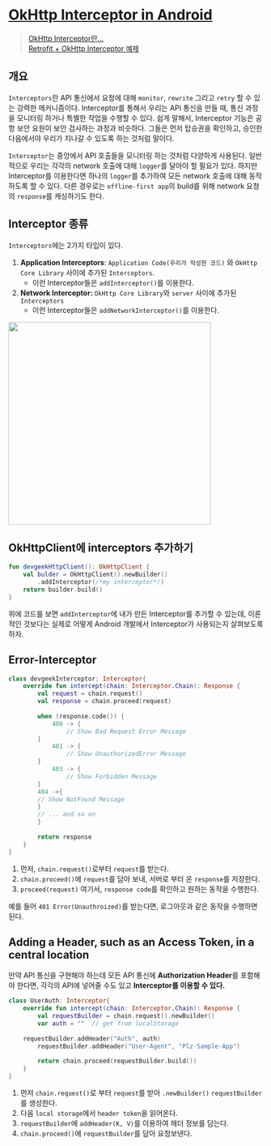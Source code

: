 # [OkHttp Interceptor in Android](https://www.geeksforgeeks.org/okhttp-interceptor-in-android/)
> [OkHttp Interceptor란...]()</br>
> [Retrofit + OkHttp Interceptor 예제]()

## 개요
<p>

`Interceptors`란 API 통신에서 요청에 대해 `monitor`, `rewrite` 그리고 `retry` 할 수 있는 강력한 메커니즘이다. Interceptor를 통해서 우리는 API 통신을 만들 때, 통신 과정을 모니터링 하거나 특별한 작업을 수행할 수 있다. 쉽게 말해서, Interceptor 기능은 공항 보안 요원이 보안 검사하는 과정과 비슷하다. 그들은 먼저 탑승권을 확인하고, 승인한 다음에서야 우리가 지나갈 수 있도록 하는 것처럼 말이다. 

</p>

<p>

`Interceptor`는 중앙에서 API 호출들을 모니터링 하는 것처럼 다양하게 사용된다. 일반적으로 우리는 각각의 network 호출에 대해 `logger`를 달아야 할 필요가 있다. 하지만 Interceptor를 이용한다면 하나의 `logger`를 추가하여 모든 network 호출에 대해 동작하도록 할 수 있다. 다른 경우로는 `offline-first app`의 build를 위해 network 요청의 `response`를 캐싱하기도 한다.

</p>

## Interceptor 종류
<p>

`Interceptors`에는 2가지 타입이 있다.
1. <strong>Application Interceptors</strong>: `Application Code(우리가 작성한 코드)` 와 `OkHttp Core Library` 사이에 추가된 `Interceptors`. 
    - 이런 Interceptor들은 `addInterceptor()`를 이용한다.
2. <strong>Network Interceptor: </strong>`OkHttp Core Library`와  `server` 사이에 추가된 `Interceptors`
	- 이런 Interceptor들은 `addNetworkInterceptor()`를 이용한다.

</p>

<p>

<image src="https://square.github.io/okhttp/assets/images/interceptors%402x.png" width=400/>

</p>

## OkHttpClient에 interceptors 추가하기
``` kotlin
fun devgeekHttpClient(): OkHttpClient {
	val bulder = OkHttpClient().newBuilder()
		.addInterceptor(/*my interceptor*/)
	return builder.build()
}
```

<p>

위에 코드를 보면 ``addInterceptor``에 내가 만든 Interceptor를 추가할 수 있는데, 이론적인 것보다는 실제로 어떻게 Android 개발에서 Interceptor가 사용되는지 살펴보도록 하자.

</p>

## Error-Interceptor
``` kotlin
class devgeekInterceptor: Interceptor{
    override fun intercept(chain: Interceptor.Chain): Response {  
        val request = chain.request()  
        val response = chain.proceed(request)  
  
        when (response.code()) {  
            400 -> {  
                // Show Bad Request Error Message 
	    }  
            401 -> {  
                // Show UnauthorizedError Message  
	    }  
            403 -> {  
                // Show Forbidden Message  
   	    }  
  	    404 ->{
		// Show NotFound Message
	    }
	    // ... and so on
        }  
  
        return response  
    }  
}
```

<p>


1. 먼저, `chain.request()`로부터 `request`를 받는다.
2. `chain.proceed()`에 `request`를 담아 보내, 서버로 부터 온 `response`를 저장한다.
3. `proceed(request)` 여기서, `response code`를 확인하고 원하는 동작을 수행한다.

예를 들어 `401 Error(Unauthroized)`를 받는다면, 로그아웃과 같은 동작을 수행하면 된다. 


</p>

## Adding a Header, such as an Access Token, in a central location

<p>

만약 API 통신을 구현해야 하는데 모든 API 통신에 <strong>Authorization Header</strong>를 포함해야 한다면, 각각의 API에 넣어줄 수도 있고 <strong>Interceptor를 이용할 수 있다.</strong>

``` kotlin
class UserAuth: Interceptor{  
    override fun intercept(chain: Interceptor.Chain): Response {  
        val requestBuilder = chain.request().newBuilder()  
        var auth = ""  // get from localStorage
  
	requestBuilder.addHeader("Auth", auth)  
        requestBuilder.addHeader("User-Agent", "Plz-Sample-App")  
  
        return chain.proceed(requestBuilder.build())  
    }  
}

```
1. 먼저 `chain.request()`로 부터 `request`를 받아 `.newBuilder()` `requestBuilder`를 생성한다.
2. 다음 `local storage`에서 `header token`을 읽어온다.
3. `requestBuilder`에 `addHeader(K, V)`를 이용하여 헤더 정보를 담는다.
4. `chain.proceed()`에 `requestBuilder`를 담아 요청보낸다.

</p>

